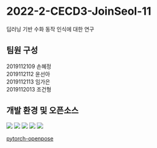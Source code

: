 # 2022-2-CECD3-JoinSeol-11
딥러닝 기반 수화 동작 인식에 대한 연구

## 팀원 구성
2019112109 손혜정 \
2019112112 윤선아 \
2019112113 임가은 \
2019112013 조건형

## 개발 환경 및 오픈소스
<img src="https://img.shields.io/badge/Python-3776AB?style=for-the-badge&logo=Python&logoColor=white">
<img src="https://img.shields.io/badge/Pytorch-EE4C2C?style=for-the-badge&logo=PyTorch&logoColor=white">
<img src="https://img.shields.io/badge/Tensorflow-FF6F00?style=for-the-badge&logo=Tensorflow&logoColor=white">
<img src="https://img.shields.io/badge/Keras-D00000?style=for-the-badge&logo=Keras&logoColor=white">
<img src="https://img.shields.io/badge/Colab-F9AB00?style=for-the-badge&logo=Google Colab&logoColor=white">

[pytorch-openpose](https://github.com/Hzzone/pytorch-openpose)
